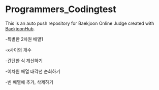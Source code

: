 # Programmers_Codingtest
This is an auto push repository for Baekjoon Online Judge created with [BaekjoonHub](https://github.com/BaekjoonHub/BaekjoonHub).


-특별한 2차원 배열1

-x사이의 개수

-간단한 식 계산하기

-이차원 배열 대각선 순회하기

-빈 배열에 추가, 삭제하기
